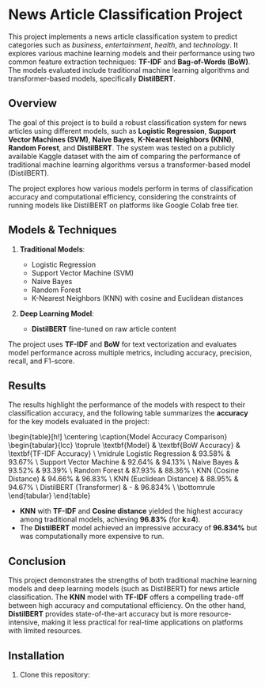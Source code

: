 # News Article Classification Project

This project implements a news article classification system to predict categories such as *business*, *entertainment*, *health*, and *technology*. It explores various machine learning models and their performance using two common feature extraction techniques: **TF-IDF** and **Bag-of-Words (BoW)**. The models evaluated include traditional machine learning algorithms and transformer-based models, specifically **DistilBERT**.

## Overview

The goal of this project is to build a robust classification system for news articles using different models, such as **Logistic Regression**, **Support Vector Machines (SVM)**, **Naive Bayes**, **K-Nearest Neighbors (KNN)**, **Random Forest**, and **DistilBERT**. The system was tested on a publicly available Kaggle dataset with the aim of comparing the performance of traditional machine learning algorithms versus a transformer-based model (DistilBERT). 

The project explores how various models perform in terms of classification accuracy and computational efficiency, considering the constraints of running models like DistilBERT on platforms like Google Colab free tier.

## Models & Techniques

1. **Traditional Models**:
    - Logistic Regression
    - Support Vector Machine (SVM)
    - Naive Bayes
    - Random Forest
    - K-Nearest Neighbors (KNN) with cosine and Euclidean distances
  
2. **Deep Learning Model**:
    - **DistilBERT** fine-tuned on raw article content

The project uses **TF-IDF** and **BoW** for text vectorization and evaluates model performance across multiple metrics, including accuracy, precision, recall, and F1-score.

## Results

The results highlight the performance of the models with respect to their classification accuracy, and the following table summarizes the **accuracy** for the key models evaluated in the project:

\begin{table}[h!]
\centering
\caption{Model Accuracy Comparison}
\begin{tabular}{lcc}
\toprule
\textbf{Model} & \textbf{BoW Accuracy} & \textbf{TF-IDF Accuracy} \\
\midrule
Logistic Regression      & 93.58\% & 93.67\% \\
Support Vector Machine   & 92.64\% & 94.13\% \\
Naive Bayes              & 93.52\% & 93.39\% \\
Random Forest            & 87.93\% & 88.36\% \\
KNN (Cosine Distance)    & 94.66\% & 96.83\% \\
KNN (Euclidean Distance) & 88.95\% & 94.67\% \\
DistilBERT (Transformer) & -       & 96.834\% \\
\bottomrule
\end{tabular}
\end{table}

- **KNN** with **TF-IDF** and **Cosine distance** yielded the highest accuracy among traditional models, achieving **96.83%** (for **k=4**).
- The **DistilBERT** model achieved an impressive accuracy of **96.834%** but was computationally more expensive to run.

## Conclusion

This project demonstrates the strengths of both traditional machine learning models and deep learning models (such as DistilBERT) for news article classification. The **KNN** model with **TF-IDF** offers a compelling trade-off between high accuracy and computational efficiency. On the other hand, **DistilBERT** provides state-of-the-art accuracy but is more resource-intensive, making it less practical for real-time applications on platforms with limited resources.

## Installation

1. Clone this repository:

